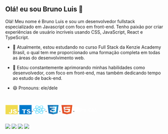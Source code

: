 ## Olá! eu sou Bruno Luis   👋

Olá! Meu nome é Bruno Luis e sou um desenvolvedor fullstack especializado em Javascript com foco em front-end. Tenho paixão por criar experiências de usuário incríveis usando CSS, JavaScript, React e TypeScript.

- 🚀 Atualmente, estou estudando no curso Full Stack da Kenzie Academy Brasil, o qual tem me proporcionado uma formação completa em todas as áreas do            desenvolvimento web.

- 🌱 Estou constantemente aprimorando minhas habilidades como desenvolvedor, com foco em front-end, mas também dedicando tempo ao estudo de back-end.

- 😄 Pronouns: ele/dele

##
<div>
  <a href="https://github.com/osoriobrunoluis">
</div>
     <div style="display: inline_block"><br>
  <img align="center" alt="Bru-Js" height="30" width="40" src="https://raw.githubusercontent.com/devicons/devicon/master/icons/javascript/javascript-plain.svg">
  <img align="center" alt="Bru-Ts" height="30" width="40" src="https://raw.githubusercontent.com/devicons/devicon/master/icons/typescript/typescript-plain.svg">
  <img align="center" alt="Bru-React" height="30" width="40" src="https://raw.githubusercontent.com/devicons/devicon/master/icons/react/react-original.svg">
  <img align="center" alt="Bru-CSS" height="30" width="40" src="https://raw.githubusercontent.com/devicons/devicon/master/icons/css3/css3-original.svg">
  <img align="center" alt="Bru-HTML" height="30" width="40" src="https://raw.githubusercontent.com/devicons/devicon/master/icons/html5/html5-original.svg">
  <img align="center" alt="Bru-CSS" height="30" width="40" src="https://cdn.jsdelivr.net/gh/devicons/devicon/icons/github/github-original-wordmark.svg" style="filter: brightness(0) invert(1);" />

   
##  
     
<div> 
  <a href="https://www.linkedin.com/in/bruno-luiz-ozorio/" target="_blank"><img src="https://img.shields.io/badge/-LinkedIn-%230077B5?style=for-the-badge&logo=linkedin&logoColor=white" target="_blank"></a> 
  <a href = "mailto:sonoros.arte@gmail.com"><img src="https://img.shields.io/badge/-Gmail-%23333?style=for-the-badge&logo=gmail&logoColor=white" target="_blank"></a>
  <a href="https://www.instagram.com/ozi.bru/" target="_blank"><img src="https://img.shields.io/badge/-Instagram-%23E4405F?style=for-the-badge&logo=instagram&logoColor=white" target="_blank"></a>
 <a href="https://discord.com/channels/@me" target="_blank"><img src="https://img.shields.io/badge/Discord-7289DA?style=for-the-badge&logo=discord&logoColor=white" target="_blank"></a> 

</div>
